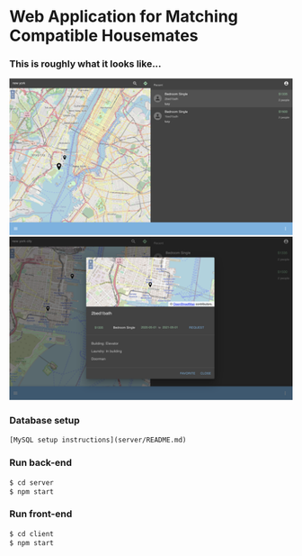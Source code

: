# Web Application for Matching Compatible Housemates

### This is roughly what it looks like...
![Alt text](ex2.png?raw=true "ex2")
![Alt text](ex1.png?raw=true "ex1")

### Database setup
```
[MySQL setup instructions](server/README.md)
```

### Run back-end
```
$ cd server
$ npm start
```

### Run front-end
```
$ cd client
$ npm start
```



